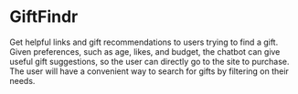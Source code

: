 # GiftFindr

Get helpful links and gift recommendations to users trying to find a gift. Given preferences, such as age, likes, and budget, the chatbot can give useful gift suggestions, so the user can directly go to the site to purchase. The user will have a convenient way to search for gifts by filtering on their needs.
